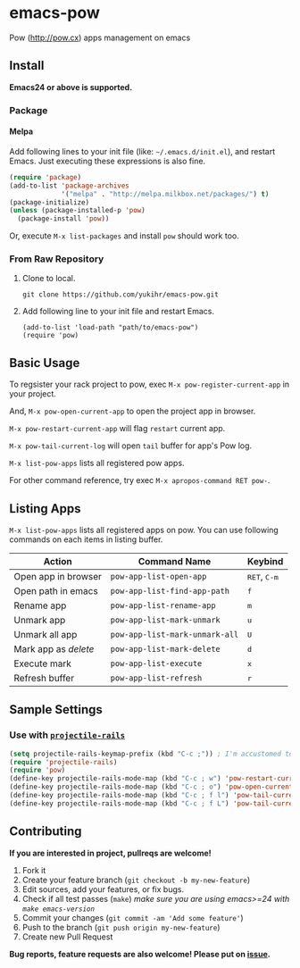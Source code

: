 # emacs-pow

Pow (http://pow.cx) apps management on emacs


## Install

**Emacs24 or above is supported.**

### Package

#### Melpa

Add following lines to your init file (like: `~/.emacs.d/init.el`), and restart Emacs. Just executing these expressions is also fine.

```cl
(require 'package)
(add-to-list 'package-archives
             '("melpa" . "http://melpa.milkbox.net/packages/") t)
(package-initialize)
(unless (package-installed-p 'pow)
  (package-install 'pow))
```

Or, execute `M-x list-packages` and install `pow` should work too.


### From Raw Repository

1. Clone to local.

    ```
    git clone https://github.com/yukihr/emacs-pow.git
    ```

2. Add following line to your init file and restart Emacs.

    ```
    (add-to-list 'load-path "path/to/emacs-pow")
    (require 'pow)
    ```


## Basic Usage

To regsister your rack project to pow, exec `M-x pow-register-current-app` in your project.

And, `M-x pow-open-current-app` to open the project app in browser.

`M-x pow-restart-current-app` will flag `restart` current app.

`M-x pow-tail-current-log` will open `tail` buffer for app's Pow log.

`M-x list-pow-apps` lists all registered pow apps.


For other command reference, try exec `M-x apropos-command RET pow-`.


## Listing Apps

`M-x list-pow-apps` lists all registered apps on pow. You can use following commands on each items in listing buffer.

| Action               | Command Name                   | Keybind                        |
|----------------------|--------------------------------|--------------------------------|
| Open app in browser  | `pow-app-list-open-app`        | <kbd>RET</kbd>, <kbd>C-m</kbd> |
| Open path in emacs   | `pow-app-list-find-app-path`   | <kbd>f</kbd>                   |
| Rename app           | `pow-app-list-rename-app`      | <kbd>m</kbd>                   |
| Unmark app           | `pow-app-list-mark-unmark`     | <kbd>u</kbd>                   |
| Unmark all app       | `pow-app-list-mark-unmark-all` | <kbd>U</kbd>                   |
| Mark app as _delete_ | `pow-app-list-mark-delete`     | <kbd>d</kbd>                   |
| Execute mark         | `pow-app-list-execute`         | <kbd>x</kbd>                   |
| Refresh buffer       | `pow-app-list-refresh`         | <kbd>r</kbd>                   |


## Sample Settings

### Use with [`projectile-rails`](https://github.com/asok/projectile-rails)

```cl
(setq projectile-rails-keymap-prefix (kbd "C-c ;")) ; I'm accustomed to rinari keybind
(require 'projectile-rails)
(require 'pow)
(define-key projectile-rails-mode-map (kbd "C-c ; w") 'pow-restart-current-app)
(define-key projectile-rails-mode-map (kbd "C-c ; o") 'pow-open-current-app)
(define-key projectile-rails-mode-map (kbd "C-c ; f l") 'pow-tail-current-log)
(define-key projectile-rails-mode-map (kbd "C-c ; f L") 'pow-tail-current-app-log)
```


## Contributing

**If you are interested in project, pullreqs are welcome!**

1. Fork it
2. Create your feature branch (`git checkout -b my-new-feature`)
3. Edit sources, add your features, or fix bugs.
4. Check if all test passes (`make`) _make sure you are using emacs>=24 with `make emacs-version`_
5. Commit your changes (`git commit -am 'Add some feature'`)
6. Push to the branch (`git push origin my-new-feature`)
7. Create new Pull Request

**Bug reports, feature requests are also welcome! Please put on [issue](https://github.com/yukihr/emacs-pow/issues/new).**
